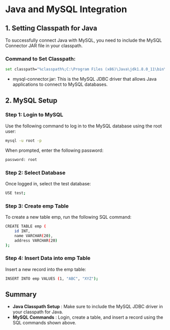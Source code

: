 # Java and MySQL Integration 

## 1. Setting Classpath for Java

To successfully connect Java with MySQL, you need to include the MySQL Connector JAR file in your classpath.

### Command to Set Classpath:
```bash
set classpath="%classpath%;C:\Program Files (x86)\Java\jdk1.8.0_11\bin\mysql-connector.jar;.;"
```
- mysql-connector.jar: This is the MySQL JDBC driver that allows Java applications to connect to MySQL databases.

## 2. MySQL Setup

### Step 1: Login to MySQL
Use the following command to log in to the MySQL database using the root user:
```bash
mysql -u root -p
```

When prompted, enter the following password:
```bash
password: root
```

### Step 2: Select Database
Once logged in, select the test database:
```bash
USE test;
```

### Step 3: Create emp Table
To create a new table emp, run the following SQL command:
```bash
CREATE TABLE emp (
    id INT,
    name VARCHAR(20),
    address VARCHAR(20)
);
```

### Step 4: Insert Data into emp Table
Insert a new record into the emp table:
```bash
INSERT INTO emp VALUES (1, "ABC", "XYZ");
```

## Summary
- **Java Classpath Setup** : Make sure to include the MySQL JDBC driver in your classpath for Java.
- **MySQL Commands** : Login, create a table, and insert a record using the SQL commands shown above.

